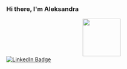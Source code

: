 ### Hi there, I'm Aleksandra

<div id="header" align="center">
  <img src="https://media.giphy.com/media/RN8FdaB6T1bkkI5n4I/giphy.gif" width="100"/>
</div>

<div id="badges">
  <a href="https://www.linkedin.com/in/aleksandra-vakhitova-7049b6189/">
    <img src="https://img.shields.io/badge/LinkedIn-blue?style=for-the-badge&logo=linkedin&logoColor=white" alt="LinkedIn Badge"/>



